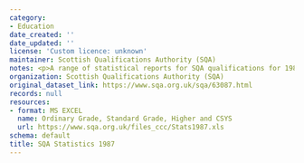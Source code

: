 ```yaml
---
category:
- Education
date_created: ''
date_updated: ''
license: 'Custom licence: unknown'
maintainer: Scottish Qualifications Authority (SQA)
notes: <p>A range of statistical reports for SQA qualifications for 1987.</p>
organization: Scottish Qualifications Authority (SQA)
original_dataset_link: https://www.sqa.org.uk/sqa/63087.html
records: null
resources:
- format: MS EXCEL
  name: Ordinary Grade, Standard Grade, Higher and CSYS
  url: https://www.sqa.org.uk/files_ccc/Stats1987.xls
schema: default
title: SQA Statistics 1987
---
```

